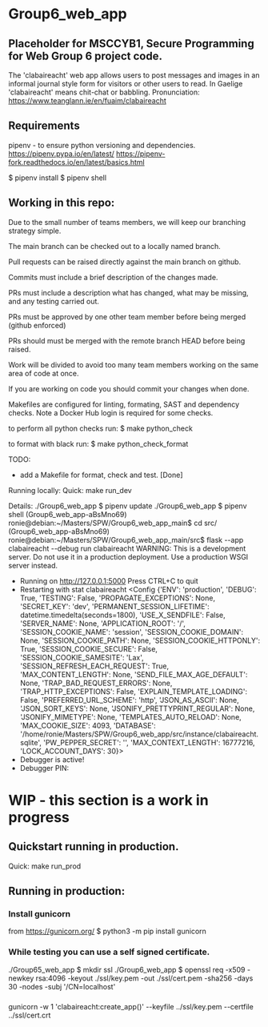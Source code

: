# Group6_web_app

## Placeholder for MSCCYB1, Secure Programming for Web Group 6 project code.

The 'clabaireacht' web app allows users to post messages and images in an informal journal style form for visitors or other users to read. 
In Gaelige 'clabaireacht' means chit-chat or babbling. Pronunciation: https://www.teanglann.ie/en/fuaim/clabaireacht

## Requirements

pipenv - to ensure python versioning and dependencies.
https://pipenv.pypa.io/en/latest/
https://pipenv-fork.readthedocs.io/en/latest/basics.html

$ pipenv install
$ pipenv shell


## Working in this repo:

Due to the small number of teams members, we will keep our branching strategy simple. 

The main branch can be checked out to a locally named branch.  

Pull requests can be raised directly against the main branch on github. 

Commits must include a brief description of the changes made.  

PRs must include a description what has changed, what may be missing, and any testing carried out. 

PRs must be approved by one other team member before being merged (github enforced)

PRs should must be merged with the remote branch HEAD before being raised.  

Work will be divided to avoid too many team members working on the same area of code at once. 

If you are working on code you should commit your changes when done. 

Makefiles are configured for linting, formating, SAST and dependency checks. 
Note a Docker Hub login is required for some checks.

to perform all python checks run:
$ make python_check

to format with black run:
$ make python_check_format


TODO:
* add a Makefile for format, check and test. [Done]

Running locally:
Quick: 
make run_dev 

Details:
./Group6_web_app $ pipenv update 
./Group6_web_app $ pipenv shell
(Group6_web_app-aBsMno69) ronie@debian:~/Masters/SPW/Group6_web_app_main$ cd src/
(Group6_web_app-aBsMno69) ronie@debian:~/Masters/SPW/Group6_web_app_main/src$ flask --app clabaireacht --debug run
clabaireacht
WARNING: This is a development server. Do not use it in a production deployment. Use a production WSGI server instead.
 * Running on http://127.0.0.1:5000
Press CTRL+C to quit
 * Restarting with stat
clabaireacht
<Config {'ENV': 'production', 'DEBUG': True, 'TESTING': False, 'PROPAGATE_EXCEPTIONS': None, 'SECRET_KEY': 'dev', 'PERMANENT_SESSION_LIFETIME': datetime.timedelta(seconds=1800), 'USE_X_SENDFILE': False, 'SERVER_NAME': None, 'APPLICATION_ROOT': '/', 'SESSION_COOKIE_NAME': 'session', 'SESSION_COOKIE_DOMAIN': None, 'SESSION_COOKIE_PATH': None, 'SESSION_COOKIE_HTTPONLY': True, 'SESSION_COOKIE_SECURE': False, 'SESSION_COOKIE_SAMESITE': 'Lax', 'SESSION_REFRESH_EACH_REQUEST': True, 'MAX_CONTENT_LENGTH': None, 'SEND_FILE_MAX_AGE_DEFAULT': None, 'TRAP_BAD_REQUEST_ERRORS': None, 'TRAP_HTTP_EXCEPTIONS': False, 'EXPLAIN_TEMPLATE_LOADING': False, 'PREFERRED_URL_SCHEME': 'http', 'JSON_AS_ASCII': None, 'JSON_SORT_KEYS': None, 'JSONIFY_PRETTYPRINT_REGULAR': None, 'JSONIFY_MIMETYPE': None, 'TEMPLATES_AUTO_RELOAD': None, 'MAX_COOKIE_SIZE': 4093, 'DATABASE': '/home/ronie/Masters/SPW/Group6_web_app/src/instance/clabaireacht.sqlite', 'PW_PEPPER_SECRET': '', 'MAX_CONTEXT_LENGTH': 16777216, 'LOCK_ACCOUNT_DAYS': 30}>
 * Debugger is active!
 * Debugger PIN: 


# WIP - this section is a work in progress
## Quickstart running in production.
Quick: make run_prod


## Running in production:
### Install gunicorn
from https://gunicorn.org/
$ python3 -m pip install gunicorn

### While testing you can use a self signed certificate.
./Group65_web_app $ mkdir ssl 
./Group6_web_app $ openssl req -x509 -newkey rsa:4096 -keyout ./ssl/key.pem -out ./ssl/cert.pem -sha256 -days 30 -nodes -subj '/CN=localhost'

###
gunicorn -w 1 'clabaireacht:create_app()' --keyfile ../ssl/key.pem --certfile ../ssl/cert.crt 

